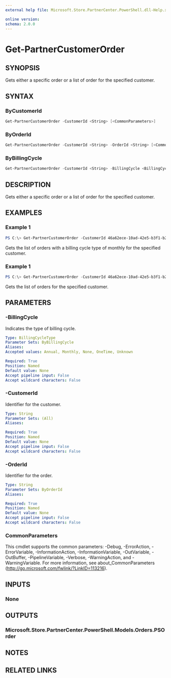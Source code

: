 ```yaml
---
external help file: Microsoft.Store.PartnerCenter.PowerShell.dll-Help.xml

online version:
schema: 2.0.0
---
```


# Get-PartnerCustomerOrder

## SYNOPSIS
Gets either a specific order or a list of order for the specified customer.

## SYNTAX

### ByCustomerId
```powershell
Get-PartnerCustomerOrder -CustomerId <String> [<CommonParameters>]
```

### ByOrderId
```powershell
Get-PartnerCustomerOrder -CustomerId <String> -OrderId <String> [<CommonParameters>]
```

### ByBillingCycle
```powershell
Get-PartnerCustomerOrder -CustomerId <String> -BillingCycle <BillingCycleType> [<CommonParameters>]
```

## DESCRIPTION
Gets either a specific order or a list of order for the specified customer.

## EXAMPLES

### Example 1
```powershell
PS C:\> Get-PartnerCustomerOrder -CustomerId 46a62ece-10ad-42e5-b3f1-b2ed53e6fc08 -BillingCycleType Monthly
```

Gets the list of orders with a billing cycle type of monthly for the specified customer.

### Example 1
```powershell
PS C:\> Get-PartnerCustomerOrder -CustomerId 46a62ece-10ad-42e5-b3f1-b2ed53e6fc08
```

Gets the list of orders for the specified customer.

## PARAMETERS

### -BillingCycle
Indicates the type of billing cycle.

```yaml
Type: BillingCycleType
Parameter Sets: ByBillingCycle
Aliases:
Accepted values: Annual, Monthly, None, OneTime, Unknown

Required: True
Position: Named
Default value: None
Accept pipeline input: False
Accept wildcard characters: False
```

### -CustomerId
Identifier for the customer.

```yaml
Type: String
Parameter Sets: (All)
Aliases:

Required: True
Position: Named
Default value: None
Accept pipeline input: False
Accept wildcard characters: False
```

### -OrderId
Identifier for the order.

```yaml
Type: String
Parameter Sets: ByOrderId
Aliases:

Required: True
Position: Named
Default value: None
Accept pipeline input: False
Accept wildcard characters: False
```

### CommonParameters
This cmdlet supports the common parameters: -Debug, -ErrorAction, -ErrorVariable, -InformationAction, -InformationVariable, -OutVariable, -OutBuffer, -PipelineVariable, -Verbose, -WarningAction, and -WarningVariable. For more information, see about_CommonParameters (http://go.microsoft.com/fwlink/?LinkID=113216).

## INPUTS

### None

## OUTPUTS

### Microsoft.Store.PartnerCenter.PowerShell.Models.Orders.PSOrder

## NOTES

## RELATED LINKS
